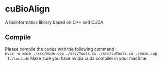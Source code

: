 # cuBioAlign
A bioinformatics library based on C++ and CUDA

## Compile
Please compile the codes with the following command :   
`nvcc -o main ./src/Node.cpp ./src/Tools.cu ./src/cuTools.cu ./main.cpp -I./include`
Make sure you have nvidia cuda compiler in your machine.